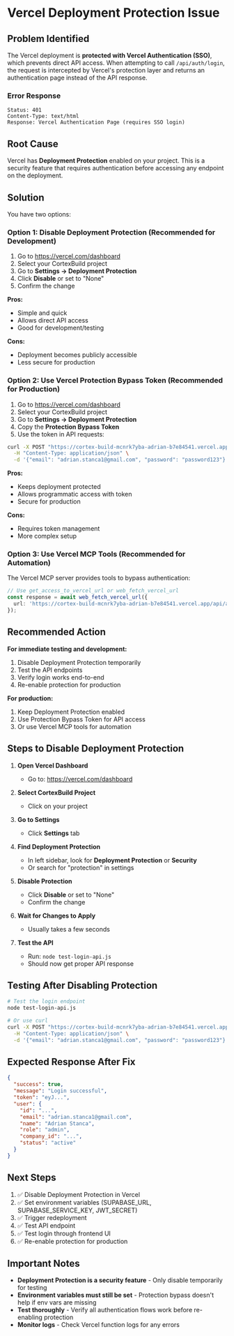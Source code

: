 # Vercel Deployment Protection Issue

## Problem Identified

The Vercel deployment is **protected with Vercel Authentication (SSO)**, which prevents direct API access. When attempting to call `/api/auth/login`, the request is intercepted by Vercel's protection layer and returns an authentication page instead of the API response.

### Error Response
```
Status: 401
Content-Type: text/html
Response: Vercel Authentication Page (requires SSO login)
```

## Root Cause

Vercel has **Deployment Protection** enabled on your project. This is a security feature that requires authentication before accessing any endpoint on the deployment.

## Solution

You have two options:

### Option 1: Disable Deployment Protection (Recommended for Development)

1. Go to https://vercel.com/dashboard
2. Select your CortexBuild project
3. Go to **Settings → Deployment Protection**
4. Click **Disable** or set to "None"
5. Confirm the change

**Pros:**
- Simple and quick
- Allows direct API access
- Good for development/testing

**Cons:**
- Deployment becomes publicly accessible
- Less secure for production

### Option 2: Use Vercel Protection Bypass Token (Recommended for Production)

1. Go to https://vercel.com/dashboard
2. Select your CortexBuild project
3. Go to **Settings → Deployment Protection**
4. Copy the **Protection Bypass Token**
5. Use the token in API requests:

```bash
curl -X POST "https://cortex-build-mcnrk7yba-adrian-b7e84541.vercel.app/api/auth/login?x-vercel-set-bypass-cookie=true&x-vercel-protection-bypass=YOUR_TOKEN" \
  -H "Content-Type: application/json" \
  -d '{"email": "adrian.stanca1@gmail.com", "password": "password123"}'
```

**Pros:**
- Keeps deployment protected
- Allows programmatic access with token
- Secure for production

**Cons:**
- Requires token management
- More complex setup

### Option 3: Use Vercel MCP Tools (Recommended for Automation)

The Vercel MCP server provides tools to bypass authentication:

```typescript
// Use get_access_to_vercel_url or web_fetch_vercel_url
const response = await web_fetch_vercel_url({
  url: 'https://cortex-build-mcnrk7yba-adrian-b7e84541.vercel.app/api/auth/login'
});
```

## Recommended Action

**For immediate testing and development:**
1. Disable Deployment Protection temporarily
2. Test the API endpoints
3. Verify login works end-to-end
4. Re-enable protection for production

**For production:**
1. Keep Deployment Protection enabled
2. Use Protection Bypass Token for API access
3. Or use Vercel MCP tools for automation

## Steps to Disable Deployment Protection

1. **Open Vercel Dashboard**
   - Go to: https://vercel.com/dashboard

2. **Select CortexBuild Project**
   - Click on your project

3. **Go to Settings**
   - Click **Settings** tab

4. **Find Deployment Protection**
   - In left sidebar, look for **Deployment Protection** or **Security**
   - Or search for "protection" in settings

5. **Disable Protection**
   - Click **Disable** or set to "None"
   - Confirm the change

6. **Wait for Changes to Apply**
   - Usually takes a few seconds

7. **Test the API**
   - Run: `node test-login-api.js`
   - Should now get proper API response

## Testing After Disabling Protection

```bash
# Test the login endpoint
node test-login-api.js

# Or use curl
curl -X POST "https://cortex-build-mcnrk7yba-adrian-b7e84541.vercel.app/api/auth/login" \
  -H "Content-Type: application/json" \
  -d '{"email": "adrian.stanca1@gmail.com", "password": "password123"}'
```

## Expected Response After Fix

```json
{
  "success": true,
  "message": "Login successful",
  "token": "eyJ...",
  "user": {
    "id": "...",
    "email": "adrian.stanca1@gmail.com",
    "name": "Adrian Stanca",
    "role": "admin",
    "company_id": "...",
    "status": "active"
  }
}
```

## Next Steps

1. ✅ Disable Deployment Protection in Vercel
2. ✅ Set environment variables (SUPABASE_URL, SUPABASE_SERVICE_KEY, JWT_SECRET)
3. ✅ Trigger redeployment
4. ✅ Test API endpoint
5. ✅ Test login through frontend UI
6. ✅ Re-enable protection for production

## Important Notes

- **Deployment Protection is a security feature** - Only disable temporarily for testing
- **Environment variables must still be set** - Protection bypass doesn't help if env vars are missing
- **Test thoroughly** - Verify all authentication flows work before re-enabling protection
- **Monitor logs** - Check Vercel function logs for any errors

